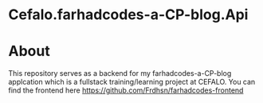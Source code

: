 # Cefalo.farhadcodes-a-CP-blog.Api

# About

This repository serves as a backend for my farhadcodes-a-CP-blog applcation which is a fullstack training/learning project at CEFALO. You can find the frontend here https://github.com/Frdhsn/farhadcodes-frontend
